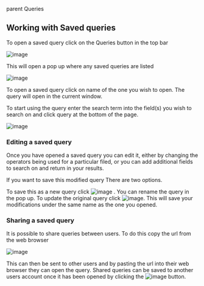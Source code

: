 parent
Queries

## Working with Saved queries

To open a saved query click on the Queries button in the top bar

![image](https://user-images.githubusercontent.com/8155743/193556762-6b15be15-8fe1-4997-9f6a-7f3b0ff7132f.png)

This will open a pop up where any saved queries are listed

![image](https://user-images.githubusercontent.com/8155743/193556790-36f192ab-237b-40ee-86fd-b2e332f394d5.png)

To open a saved query click on name of the one you wish to open. The query will open in the current window. 
 
To start using the query enter the search term into the field(s) you wish to search on and click query at the bottom of the page. 

![image](https://user-images.githubusercontent.com/8155743/193556891-100800f1-56d3-4e13-81f9-e14fef75617f.png)

### Editing a saved query

Once you have opened a saved query you can edit it, either by changing the operators being used for a particular filed, or you can add additional fields to search on and return in your results.

If you want to save this modified query There are two options.

To save this as a new query click ![image](https://user-images.githubusercontent.com/8155743/193556990-37cd544d-76d4-4705-a763-3d40dbfc4857.png)
. You can rename the query in the pop up.
To update the original query click ![image](https://user-images.githubusercontent.com/8155743/193557011-08ae6b66-c8c3-4617-8f47-9382161f4317.png). This will save your modifications under the same name as the one you opened. 

### Sharing a saved query

It is possible to share queries between users. To do this copy the url from the web browser

![image](https://user-images.githubusercontent.com/8155743/193557130-d8f678f0-755f-487b-b564-c8f6127ef28b.png)

This can then be sent to other users and by pasting the url into their web browser they can open the query. 
Shared queries can be saved to another users account once it has been opened by clicking the ![image](https://user-images.githubusercontent.com/8155743/193557177-757af5ac-b7b6-404c-bfb2-6f82d79e9bce.png)
 button. 
